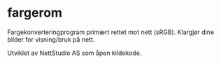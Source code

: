 # fargerom

Fargekonverteringprogram primært rettet mot nett (sRGB). Klargjør dine bilder for visning/bruk på nett.


Utviklet av NettStudio AS som åpen kildekode.
